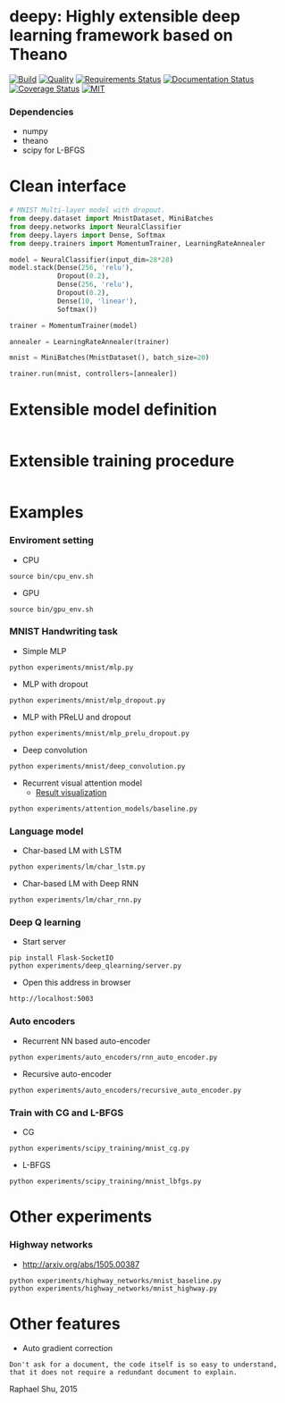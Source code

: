 deepy: Highly extensible deep learning framework based on Theano
===

   
[![Build](https://travis-ci.org/uaca/deepy.svg)](https://travis-ci.org/uaca/deepy)
[![Quality](https://img.shields.io/scrutinizer/g/uaca/deepy.svg)](https://scrutinizer-ci.com/g/uaca/deepy/?branch=master)
[![Requirements Status](https://requires.io/github/uaca/deepy/requirements.svg?branch=master)](https://requires.io/github/uaca/deepy/requirements/?branch=master)
[![Documentation Status](https://readthedocs.org/projects/deepy/badge/?version=latest)](http://deepy.readthedocs.org/en/latest/)
[![Coverage Status](https://coveralls.io/repos/uaca/deepy/badge.svg?branch=master)](https://coveralls.io/r/uaca/deepy?branch=master)
[![MIT](https://img.shields.io/badge/license-MIT-blue.svg)](https://github.com/uaca/deepy/blob/master/LICENSE)

### Dependencies

- numpy
- theano
- scipy for L-BFGS

Clean interface
===
```python
# MNIST Multi-layer model with dropout.
from deepy.dataset import MnistDataset, MiniBatches
from deepy.networks import NeuralClassifier
from deepy.layers import Dense, Softmax
from deepy.trainers import MomentumTrainer, LearningRateAnnealer

model = NeuralClassifier(input_dim=28*28)
model.stack(Dense(256, 'relu'),
            Dropout(0.2),
            Dense(256, 'relu'),
            Dropout(0.2),
            Dense(10, 'linear'),
            Softmax())

trainer = MomentumTrainer(model)

annealer = LearningRateAnnealer(trainer)

mnist = MiniBatches(MnistDataset(), batch_size=20)

trainer.run(mnist, controllers=[annealer])
```

Extensible model definition
===
```python

```

Extensible training procedure
===
```python

```

Examples
===

### Enviroment setting

- CPU
```
source bin/cpu_env.sh
```
- GPU
```
source bin/gpu_env.sh
```

### MNIST Handwriting task

- Simple MLP
```
python experiments/mnist/mlp.py
```
- MLP with dropout
```
python experiments/mnist/mlp_dropout.py
```
- MLP with PReLU and dropout
```
python experiments/mnist/mlp_prelu_dropout.py
```
- Deep convolution
```
python experiments/mnist/deep_convolution.py
```
- Recurrent visual attention model
   - [Result visualization](http://raphael.uaca.com/experiments/recurrent_visual_attention/Plot%20attentions.html)
```
python experiments/attention_models/baseline.py
```

### Language model

- Char-based LM with LSTM
```
python experiments/lm/char_lstm.py
```
- Char-based LM with Deep RNN
```
python experiments/lm/char_rnn.py
```

### Deep Q learning

- Start server
```
pip install Flask-SocketIO
python experiments/deep_qlearning/server.py
```
- Open this address in browser
```
http://localhost:5003
```

### Auto encoders

- Recurrent NN based auto-encoder
```
python experiments/auto_encoders/rnn_auto_encoder.py
```
- Recursive auto-encoder
```
python experiments/auto_encoders/recursive_auto_encoder.py
```

### Train with CG and L-BFGS

- CG
```
python experiments/scipy_training/mnist_cg.py
```
- L-BFGS
```
python experiments/scipy_training/mnist_lbfgs.py
```
Other experiments
===

### Highway networks

- http://arxiv.org/abs/1505.00387
```
python experiments/highway_networks/mnist_baseline.py
python experiments/highway_networks/mnist_highway.py
```

Other features
===

- Auto gradient correction

```
Don't ask for a document, the code itself is so easy to understand,
that it does not require a redundant document to explain.
```
Raphael Shu, 2015